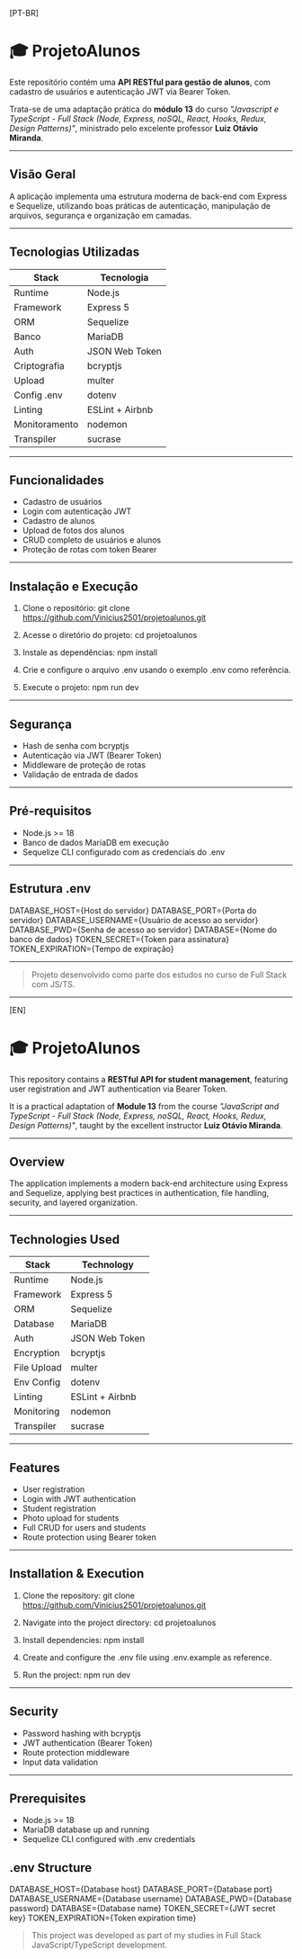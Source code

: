 [PT-BR]

# 🎓 ProjetoAlunos

Este repositório contém uma **API RESTful para gestão de alunos**, com cadastro de usuários e autenticação JWT via Bearer Token.

Trata-se de uma adaptação prática do **módulo 13** do curso _"Javascript e TypeScript - Full Stack (Node, Express, noSQL, React, Hooks, Redux, Design Patterns)"_, ministrado pelo excelente professor **Luiz Otávio Miranda**.

---

## Visão Geral

A aplicação implementa uma estrutura moderna de back-end com Express e Sequelize, utilizando boas práticas de autenticação, manipulação de arquivos, segurança e organização em camadas.

---

## Tecnologias Utilizadas

| Stack       | Tecnologia         |
|-------------|--------------------|
| Runtime     | Node.js            |
| Framework   | Express 5          |
| ORM         | Sequelize          |
| Banco       | MariaDB            |
| Auth        | JSON Web Token     |
| Criptografia| bcryptjs           |
| Upload      | multer             |
| Config .env | dotenv             |
| Linting     | ESLint + Airbnb    |
| Monitoramento | nodemon          |
| Transpiler  | sucrase            |

---

## Funcionalidades

- Cadastro de usuários
- Login com autenticação JWT
- Cadastro de alunos
- Upload de fotos dos alunos
- CRUD completo de usuários e alunos
- Proteção de rotas com token Bearer

---

## Instalação e Execução

1. Clone o repositório:
   git clone https://github.com/Vinicius2501/projetoalunos.git

2. Acesse o diretório do projeto:
    cd projetoalunos

3. Instale as dependências:
    npm install

4. Crie e configure o arquivo .env usando o exemplo .env como referência.

5. Execute o projeto:
    npm run dev

---

## Segurança

- Hash de senha com bcryptjs
- Autenticação via JWT (Bearer Token)
- Middleware de proteção de rotas
- Validação de entrada de dados

---

## Pré-requisitos
- Node.js >= 18
- Banco de dados MariaDB em execução
- Sequelize CLI configurado com as credenciais do .env

---

## Estrutura .env
DATABASE_HOST={Host do servidor}
DATABASE_PORT={Porta do servidor}
DATABASE_USERNAME={Usuário de acesso ao servidor}
DATABASE_PWD={Senha de acesso ao servidor}
DATABASE={Nome do banco de dados}
TOKEN_SECRET={Token para assinatura}
TOKEN_EXPIRATION={Tempo de expiração}

---
> Projeto desenvolvido como parte dos estudos no curso de Full Stack com JS/TS.



---

[EN]

# 🎓 ProjetoAlunos

This repository contains a **RESTful API for student management**, featuring user registration and JWT authentication via Bearer Token.

It is a practical adaptation of **Module 13** from the course _"JavaScript and TypeScript - Full Stack (Node, Express, noSQL, React, Hooks, Redux, Design Patterns)"_, taught by the excellent instructor **Luiz Otávio Miranda**.

---

## Overview

The application implements a modern back-end architecture using Express and Sequelize, applying best practices in authentication, file handling, security, and layered organization.

---

## Technologies Used

| Stack        | Technology         |
|--------------|--------------------|
| Runtime      | Node.js            |
| Framework    | Express 5          |
| ORM          | Sequelize          |
| Database     | MariaDB            |
| Auth         | JSON Web Token     |
| Encryption   | bcryptjs           |
| File Upload  | multer             |
| Env Config   | dotenv             |
| Linting      | ESLint + Airbnb    |
| Monitoring   | nodemon            |
| Transpiler   | sucrase            |

---

## Features

- User registration
- Login with JWT authentication
- Student registration
- Photo upload for students
- Full CRUD for users and students
- Route protection using Bearer token

---

## Installation & Execution

1. Clone the repository:
   git clone https://github.com/Vinicius2501/projetoalunos.git

2. Navigate into the project directory:
    cd projetoalunos

3. Install dependencies:
    npm install

4. Create and configure the .env file using .env.example as reference.

5. Run the project:
    npm run dev

---

## Security
- Password hashing with bcryptjs
- JWT authentication (Bearer Token)
- Route protection middleware
- Input data validation

---

## Prerequisites
- Node.js >= 18
- MariaDB database up and running
- Sequelize CLI configured with .env credentials

## .env Structure
DATABASE_HOST={Database host}
DATABASE_PORT={Database port}
DATABASE_USERNAME={Database username}
DATABASE_PWD={Database password}
DATABASE={Database name}
TOKEN_SECRET={JWT secret key}
TOKEN_EXPIRATION={Token expiration time}

> This project was developed as part of my studies in Full Stack JavaScript/TypeScript development.